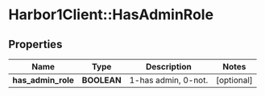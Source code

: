 # Harbor1Client::HasAdminRole

## Properties
Name | Type | Description | Notes
------------ | ------------- | ------------- | -------------
**has_admin_role** | **BOOLEAN** | 1-has admin, 0-not. | [optional] 


